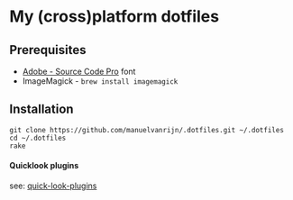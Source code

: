 # My (cross)platform dotfiles

## Prerequisites

* [Adobe - Source Code Pro](https://github.com/adobe/Source-Code-Pro/downloads) font
* ImageMagick - `brew install imagemagick`

## Installation

```
git clone https://github.com/manuelvanrijn/.dotfiles.git ~/.dotfiles
cd ~/.dotfiles
rake
```

#### Quicklook plugins

see: [quick-look-plugins](https://github.com/sindresorhus/quick-look-plugins)
